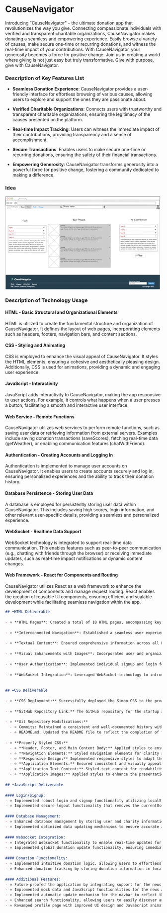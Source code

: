 # CauseNavigator
Introducing "CauseNavigator" – the ultimate donation app that revolutionizes the way you give. Connecting compassionate individuals with verified and transparent charitable organizations, CauseNavigator makes donating a seamless and empowering experience. Easily browse a variety of causes, make secure one-time or recurring donations, and witness the real-time impact of your contributions. With CauseNavigator, your generosity becomes a force for positive change. Join us in creating a world where giving is not just easy but truly transformative. Give with purpose, give with CauseNavigator.

### Description of Key Features List

- **Seamless Donation Experience**: CauseNavigator provides a user-friendly interface for effortless browsing of various causes, allowing users to explore and support the ones they are passionate about.

- **Verified Charitable Organizations**: Connects users with trustworthy and transparent charitable organizations, ensuring the legitimacy of the causes presented on the platform.

- **Real-time Impact Tracking**: Users can witness the immediate impact of their contributions, providing transparency and a sense of accomplishment.

- **Secure Transactions**: Enables users to make secure one-time or recurring donations, ensuring the safety of their financial transactions.

- **Empowering Generosity**: CauseNavigator transforms generosity into a powerful force for positive change, fostering a community dedicated to making a difference.

### Idea
<img src="https://github.com/mrataeran/CauseNavigator/blob/main/causenav-sketch.png?raw=true" width="500" height="300" />

### Description of Technology Usage

#### HTML - Basic Structural and Organizational Elements

HTML is utilized to create the fundamental structure and organization of CauseNavigator. It defines the layout of web pages, incorporating elements such as headers, footers, navigation bars, and content sections.

#### CSS - Styling and Animating

CSS is employed to enhance the visual appeal of CauseNavigator. It styles the HTML elements, ensuring a cohesive and aesthetically pleasing design. Additionally, CSS is used for animations, providing a dynamic and engaging user experience.

#### JavaScript - Interactivity

JavaScript adds interactivity to CauseNavigator, making the app responsive to user actions. For example, it controls what happens when a user presses a button, facilitating a smooth and interactive user interface.

#### Web Service - Remote Functions

CauseNavigator utilizes web services to perform remote functions, such as saving user data or retrieving information from external servers. Examples include saving donation transactions (saveScores), fetching real-time data (getWeather), or enabling communication features (chatWithFriend).

#### Authentication - Creating Accounts and Logging In

Authentication is implemented to manage user accounts on CauseNavigator. It enables users to create accounts securely and log in, ensuring personalized experiences and the ability to track their donation history.

#### Database Persistence - Storing User Data

A database is employed for persistently storing user data within CauseNavigator. This includes saving high scores, login information, and other relevant user-specific details, providing a seamless and personalized experience.

#### WebSocket - Realtime Data Support

WebSocket technology is integrated to support real-time data communication. This enables features such as peer-to-peer communication (e.g., chatting with friends through the browser) or receiving immediate updates, such as real-time impact notifications or dynamic content changes.

#### Web Framework - React for Components and Routing

CauseNavigator utilizes React as a web framework to enhance the development of components and manage request routing. React enables the creation of reusable UI components, ensuring efficient and scalable development while facilitating seamless navigation within the app.

```markdown
## ➡️HTML Deliverable

- ⭐️ **HTML Pages**: Created a total of 10 HTML pages, encompassing key sections such as home, about, news, notifications, login, signup, profile, organization profile, and article pages, forming the backbone of the application's structure.

- ⭐️ **Interconnected Navigation**: Established a seamless user experience by integrating all pages through a cohesive navigation bar. Users can effortlessly navigate between different sections, promoting intuitive exploration.

- ⭐️ **Textual Content**: Ensured comprehensive information across all HTML pages, delivering the necessary textual content to provide users with a complete understanding of each section.

- ⭐️ **Visual Enhancements with Images**: Incorporated user and organization profile pictures, enhancing the visual appeal of the application and contributing to a more engaging user interface.

- ⭐️ **User Authentication**: Implemented individual signup and login forms, contributing to a secure and personalized user experience. These forms facilitate user account creation and authentication processes.

- ⭐️ **WebSocket Integration**: Leveraged WebSocket technology to introduce real-time notifications and dynamic news functionality. Users can stay informed with instant updates, enhancing the overall interactivity of the application.


## ➡️CSS Deliverable

- ⭐️ **CSS Deployment:** Successfully deployed the Simon CSS to the production environment, enhancing the visual aesthetics and user interface of the startup application.

- ⭐️ **GitHub Repository Link:** The GitHub repository for the startup application is prominently displayed on the home page. Users and developers can easily access the repository to explore the source code, contribute, and stay informed about updates.

- ⭐️ **Git Repository Modifications:**
  - ⭐️ Commits: Maintained a consistent and well-documented history with at least 10 git commits spread throughout the assignment period.
  - ⭐️ README.md: Updated the README file to reflect the completion of the CSS deliverable, providing clear information on the modifications and additions made.
  
- ⭐️ **Properly Styled CSS:**
  - ⭐️ **Header, Footer, and Main Content Body:** Applied styles to ensure a visually appealing and cohesive design across the entire application, creating a unified look for the header, footer, and main content body.
  - ⭐️ **Navigation Elements:** Styled navigation elements for clarity and responsiveness, ensuring an intuitive user experience.
  - ⭐️ **Responsive Design:** Implemented responsive styles to adapt the application to varying window sizes, enhancing accessibility and usability.
  - ⭐️ **Application Elements:** Ensured consistent and visually appealing styles for application elements, contributing to a polished and professional appearance.
  - ⭐️ **Application Text Content:** Styled text content for readability and consistency, maintaining a harmonious visual flow throughout the application.
  - ⭐️ **Application Images:** Applied styles to enhance the presentation of images, creating a visually engaging experience for users.

## ➡️JavaScript Deliverable

#### Login/Signup:
- ⭐️ Implemented robust login and signup functionality utilizing localStorage and sessionStorage APIs for efficient data management and user authentication.
- ⭐️ Implemented secure logout functionality that removes the currentUser from sessionStorage, enhancing security and user privacy.

#### Database Management:
- ⭐️ Enhanced database management by storing user and charity information in localStorage, ensuring seamless access and updating based on user interactions such as donations.
- ⭐️ Implemented optimized data updating mechanisms to ensure accurate and real-time reflection of donation transactions.

#### Websocket Integration:
- ⭐️ Integrated Websocket functionality to enable real-time updates for donation transactions and organization totals.
- ⭐️ Implemented global donation update functionality, ensuring immediate updates to total donations of an organization as soon as a new donation is made, enhancing transparency and engagement.

#### Donation Functionality:
- ⭐️ Implemented intuitive donation logic, allowing users to effortlessly donate to their preferred charities.
- ⭐️ Enhanced donation tracking by storing donation information in localStorage for both the donor and the charity, ensuring accurate record-keeping and transparency.

#### Additional Features:
- ⭐️ Future-proofed the application by integrating support for the news API, enabling seamless integration of real-time news updates into the service deliverable.
- ⭐️ Implemented mock data and JavaScript functionalities for the news API, ensuring smooth transition to live data integration.
- ⭐️ Implemented automatic update mechanism for the navbar to reflect the user's login status, providing a seamless and intuitive user experience.
- ⭐️ Enhanced search functionality, allowing users to easily discover and donate to charities of their choice through intuitive search logic.
- ⭐️ Revamped profile page with improved UI design and JavaScript animations, enhancing user experience and engagement.
```